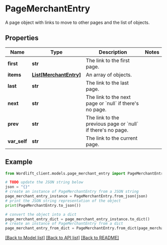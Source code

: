 # PageMerchantEntry

A page object with links to move to other pages and the list of objects.

## Properties

Name | Type | Description | Notes
------------ | ------------- | ------------- | -------------
**first** | **str** | The link to the first page. | 
**items** | [**List[MerchantEntry]**](MerchantEntry.md) | An array of objects. | 
**last** | **str** | The link to the last page. | 
**next** | **str** | The link to the next page or &#x60;null&#x60; if there&#39;s no page. | 
**prev** | **str** | The link to the previous page or &#x60;null&#x60; if there&#39;s no page. | 
**var_self** | **str** | The link to the current page. | 

## Example

```python
from Wordlift_client.models.page_merchant_entry import PageMerchantEntry

# TODO update the JSON string below
json = "{}"
# create an instance of PageMerchantEntry from a JSON string
page_merchant_entry_instance = PageMerchantEntry.from_json(json)
# print the JSON string representation of the object
print(PageMerchantEntry.to_json())

# convert the object into a dict
page_merchant_entry_dict = page_merchant_entry_instance.to_dict()
# create an instance of PageMerchantEntry from a dict
page_merchant_entry_from_dict = PageMerchantEntry.from_dict(page_merchant_entry_dict)
```
[[Back to Model list]](../README.md#documentation-for-models) [[Back to API list]](../README.md#documentation-for-api-endpoints) [[Back to README]](../README.md)


